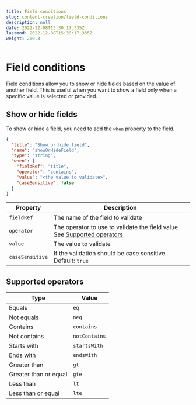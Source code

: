 ```yaml
---
title: Field conditions
slug: content-creation/field-conditions
description: null
date: 2022-12-08T15:30:17.335Z
lastmod: 2022-12-08T15:30:17.335Z
weight: 200.3
---
```


# Field conditions
<!-- markdownlint-disable MD013-->
Field conditions allow you to show or hide fields based on the value of another field.
This is useful when you want to show a field only when a specific value is selected or provided.
<!-- markdownlint-enable MD013-->
## Show or hide fields

To show or hide a field, you need to add the `when` property to the field.

```json
{
  "title": "Show or hide field",
  "name": "showOrHideField",
  "type": "string",
  "when": {
    "fieldRef": "title",
    "operator": "contains",
    "value": "<the value to validate>",
    "caseSensitive": false
  }
}
```

| Property | Description |
| --- | --- |
| `fieldRef` | The name of the field to validate |
| `operator` | The operator to use to validate the field value. See [Supported operators](#supported-operators) |
| `value` | The value to validate |
| `caseSensitive` | If the validation should be case sensitive. Default: `true` |

## Supported operators

| Type | Value |
| --- | --- |
| Equals | `eq` |
| Not equals | `neq` |
| Contains | `contains` |
| Not contains | `notContains` |
| Starts with | `startsWith` |
| Ends with | `endsWith` |
| Greater than | `gt` |
| Greater than or equal | `gte` |
| Less than | `lt` |
| Less than or equal | `lte` |
